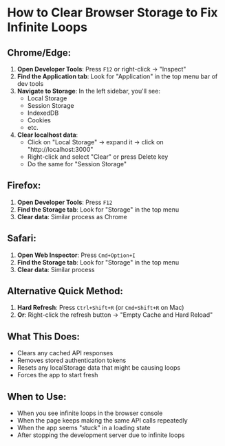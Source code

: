 # How to Clear Browser Storage to Fix Infinite Loops

## Chrome/Edge:
1. **Open Developer Tools**: Press `F12` or right-click → "Inspect"
2. **Find the Application tab**: Look for "Application" in the top menu bar of dev tools
3. **Navigate to Storage**: In the left sidebar, you'll see:
   - Local Storage
   - Session Storage
   - IndexedDB
   - Cookies
   - etc.
4. **Clear localhost data**:
   - Click on "Local Storage" → expand it → click on "http://localhost:3000"
   - Right-click and select "Clear" or press Delete key
   - Do the same for "Session Storage"

## Firefox:
1. **Open Developer Tools**: Press `F12`
2. **Find the Storage tab**: Look for "Storage" in the top menu
3. **Clear data**: Similar process as Chrome

## Safari:
1. **Open Web Inspector**: Press `Cmd+Option+I`
2. **Find the Storage tab**: Look for "Storage" in the top menu
3. **Clear data**: Similar process

## Alternative Quick Method:
1. **Hard Refresh**: Press `Ctrl+Shift+R` (or `Cmd+Shift+R` on Mac)
2. **Or**: Right-click the refresh button → "Empty Cache and Hard Reload"

## What This Does:
- Clears any cached API responses
- Removes stored authentication tokens
- Resets any localStorage data that might be causing loops
- Forces the app to start fresh

## When to Use:
- When you see infinite loops in the browser console
- When the page keeps making the same API calls repeatedly
- When the app seems "stuck" in a loading state
- After stopping the development server due to infinite loops